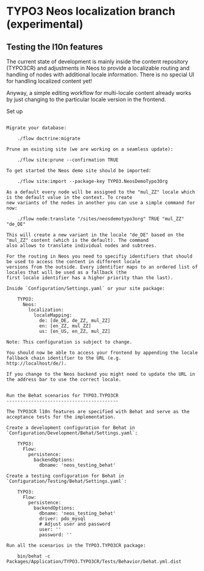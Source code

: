 TYPO3 Neos localization branch (experimental)
=============================================

Testing the l10n features
-------------------------

The current state of development is mainly inside the content repository (TYPO3CR) and adjustments in Neos to provide
a localizable routing and handling of nodes with additional locale information. There is no special UI for handling
localized content yet!

Anyway, a simple editing workflow for multi-locale content already works by just changing to the particular locale
version in the frontend.

Set up
~~~~~~

Migrate your database:

    ./flow doctrine:migrate

Prune an existing site (we are working on a seamless update):

    ./flow site:prune --confirmation TRUE

To get started the Neos demo site should be imported:

    ./flow site:import --package-key TYPO3.NeosDemoTypo3Org

As a default every node will be assigned to the "mul_ZZ" locale which is the default value in the context. To create
new variants of the nodes in another you can use a simple command for now:

    ./flow node:translate "/sites/neosdemotypo3org" TRUE "mul_ZZ" "de_DE"

This will create a new variant in the locale "de_DE" based on the "mul_ZZ" content (which is the default). The command
also allows to translate individual nodes and subtrees.

For the routing in Neos you need to specifiy identifiers that should be used to access the content in different locale
versions from the outside. Every identifier maps to an ordered list of locales that will be used as a fallback (the
first locale identifier has a higher priority than the last).

Inside `Configuration/Settings.yaml` or your site package:

    TYPO3:
      Neos:
        localization:
          localeMapping:
            de: [de_DE, de_ZZ, mul_ZZ]
            en: [en_ZZ, mul_ZZ]
            us: [en_US, en_ZZ, mul_ZZ]

Note: This configuration is subject to change.

You should now be able to access your frontend by appending the locale fallback chain identifier to the URL (e.g.
http://localhost/de/).

If you change to the Neos backend you might need to update the URL in the address bar to use the correct locale.


Run the Behat scenarios for TYPO3.TYPO3CR
-----------------------------------------

The TYPO3CR l10n features are specified with Behat and serve as the acceptance tests for the implementation.

Create a development configuration for Behat in `Configuration/Development/Behat/Settings.yaml`:

    TYPO3:
      Flow:
        persistence:
          backendOptions:
            dbname: 'neos_testing_behat'

Create a testing configuration for Behat in `Configuration/Testing/Behat/Settings.yaml`:

    TYPO3:
      Flow:
        persistence:
          backendOptions:
            dbname: 'neos_testing_behat'
            driver: pdo_mysql
            # Adjust user and password
            user: ''
            password: ''

Run all the scenarios in the TYPO3.TYPO3CR package:

    bin/behat -c Packages/Application/TYPO3.TYPO3CR/Tests/Behavior/behat.yml.dist
